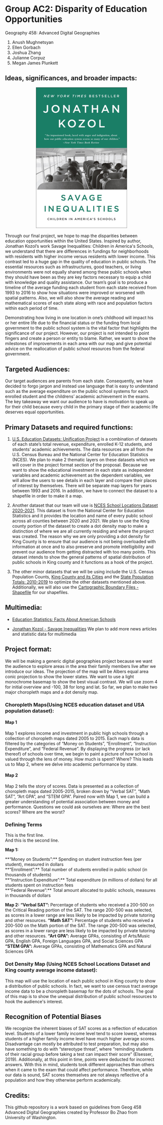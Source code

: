 # Group AC2: Disparity of Education Opportunities

Geography 458: Advanced Digital Geographies

1. Anush Mughnetsyan
2. Ellen Gorbach
3. Joshua Zhang
4. Julianne Corpuz
5. Megan James Plunkett

## Ideas, significances, and broader impacts:

<p align="center">
  <img src="img/book.jpg" width="300">
</p>

Through our final project, we hope to map the disparities between education opportunities within the United States. Inspired by author, Jonathan Kozol’s work Savage Inequalities: Children in America's Schools, we understand that there are differences in fundings for neighborhoods with residents with higher income versus residents with lower income. This contrast led to a huge gap in the quality of education in public schools. The essential resources such as infrastructures, good teachers, or living environments were not equally shared among these public schools when they should have been as they are key factors necessary to equip a child with knowledge and quality assistance. Our team’s goal is to produce a timeline of the average funding each student from each state received from 1993 to 2016 to show how situations were improved or worsened with spatial patterns. Also, we will also show the average reading and mathematical scores of each state along with race and population factors within each period of time.

Demonstrating how living in one location in one’s childhood will impact his or her entire life due to the financial status or the funding from local government to the public school system is the vital factor that highlights the significance of our project. However, our project is not intended to point fingers and create a person or entity to blame. Rather, we want to show the milestones of improvements in each area with our map and give potential advice on the reallocation of public school resources from the federal government.

## Targeted Audiences:

Our target audiences are parents from each state. Consequently, we have decided to forgo jargon and instead use language that is easy to understand such as the average expenditure on the public school systems for each enrolled student and the childrens’ academic achievement in the exams. The key takeaway we want our audience to have is motivation to speak up for their child because every child in the primary stage of their academic life deserves equal opportunities.

## Primary Datasets and required functions:

1. [U.S. Education Datasets: Unification Project](https://www.kaggle.com/datasets/noriuk/us-education-datasets-unification-project) is a combination of datasets of each state’s total revenue, expenditure, enrolled K-12 students, and students’ academic achievements. The data resources are all from the U.S. Census Bureau and the National Center for Education Statistics (NCES). We plan to make 2 thematic layers on these datasets which we will cover in the project format section of the proposal.  Because we want to show the educational investment in each state as independent variables and academic achievement as the dependent variables, we will allow the users to see details in each layer and compare their places of interest by themselves. There will be separate map layers for years between 1993 and 2016. In addition, we have to connect the dataset to a shapefile in order to make it a map.

2. Another dataset that our team will use is [NCES School Locations Dataset 2020-2021](https://nces.ed.gov/programs/edge/geographic/schoollocations). This dataset is from the National Center for Education Statistics and it provides the location and name of every public school across all counties between 2020 and 2021. We plan to use the King county portion of the dataset to create a dot density map to make a distinction of where we are all currently residing and where the project was created. The reason why we are only providing a dot density for King County is to ensure that our audience is not being overloaded with information at once and to also preserve and promote intelligibility and prevent our audience from getting distracted with too many points. This dataset intends to show the general patterns of spatial distribution of public schools in King county and it functions as a hook of the project.

3. The other minor datasets that we will be using include the U.S. Census Population Counts, [King County and its Cities](https://data.kingcounty.gov/Demographics/2010-U-S-Census-Population-Counts-King-County-and-/cavj-x985) and the [State Population Totals: 2010-2019](https://www.census.gov/data/datasets/time-series/demo/popest/2010s-state-total.html) to optimize the other datasets mentioned above. Additionally, we will also use the [Cartographic Boundary Files - Shapefile](https://www.census.gov/geographies/mapping-files/time-series/geo/carto-boundary-file.html) for our shapefiles.

## Multimedia:
* [Education Statistics: Facts About American Schools](https://www.edweek.org/leadership/education-statistics-facts-about-american-schools/2019/01)

* [Jonathan Kozol - Savage Inequalities](https://www.youtube.com/watch?v=f6wCsAXmjdI)
We plan to add more news articles and statistic data for multimedia

## Project format:

We will be making a generic digital geographies project because we want the audience to explore areas in the area their family members live after we introduce our ideas. The projection of the map will be Albers equal area conic projection to show the lower states. We want to use a light monochrome basemap to show the best visual contrast. We will use zoom 4 for initial overview and -100, 38 for long and lat. So far, we plan to make two major choropleth maps and a dot density map.

### Choropleth Maps(Using NCES education dataset and USA population dataset):

#### Map 1 
Map 1 explores income and investment in public high schools through a collection of choropleth maps dated 2005 to 2015. Each map’s data is filtered by the categories of “Money on Students”, “Enrollment”, “Instruction Expenditure”, and “Federal Revenue”. By displaying the progress (or lack thereof) of schools over time, we begin to paint a picture of how school is valued through the lens of money. How much is spent? Where? This leads us to Map 2, where we delve into academic performance by state.

#### Map 2
Map 2 tells the story of scores. Data is presented as a collection of choropleth maps dated 2005-2015, broken down by “Verbal SAT”, “Math SAT”, “Art GPA”, and “STEM GPA”. Paired now with Map 1, we can build a greater understanding of potential association between money and performance. Questions we could ask ourselves are: Where are the best scores? Where are the worst?

### Defining Terms

<p>This is the first line.<br>
And this is the second line.</p>

**Map 1:**
<p> **“Money on Students”:** Spending on student instruction fees (per student), measured in dollars <br>
**“Enrollment”:** Total number of students enrolled in public school (in thousands of students)<br>
**“Instruction Expenditure”:** Total expenditure (in millions of dollars) for all students spent on instruction fees <br>
**“Federal Revenue”:** Total amount allocated to public schools, measures in thousands of dollars </p>

**Map 2:**
**“Verbal SAT”:** Percentage of students who received a 200-500 on the Critical Reading portion of the SAT. The range 200-500 was selected, as scores in a lower range are less likely to be impacted by private tutoring and other resources. 
**“Math SAT”:** Percentage of students who received a 200-500 on the Math portion of the SAT. The range 200-500 was selected, as scores in a lower range are less likely to be impacted by private tutoring and other resources. 
**“Art GPA”:** Average GPAs, consisting of Arts/Music GPA, English GPA, Foreign Languages GPA, and Social Sciences GPA
**“STEM GPA”:** Average GPAs, consisting of Mathematics GPA and Natural Sciences GPA

### Dot Density Map (Using NCES School Locations Dataset and King county average income dataset):

This map will use the location of each public school in King county to show a distribution of public schools. In fact, we want to use census tract average income data to be a choropleth basemap for the dots of schools. The goal of this map is to show the unequal distribution of public school resources to hook the audience's interest.

## Recognition of Potential Biases

We recognize the inherent biases of SAT scores as a reflection of education level. Students of a lower family income level tend to score lowest, whereas students of a higher family income level have much higher average scores. Disadvantage can mostly be attributed to test preparation, but may also have something to do with “stereotype threat”, where “reminding students of their racial group before taking a test can impact their score” (Elsesser, 2019). Additionally, at this point in time, points were deducted for incorrect answers. With this in mind, students took different approaches than others when it came to the exam that could affect performance. Therefore, while our data is sound, SAT scores themselves are not always reflective of a population and how they otherwise perform academically. 

## Credits:

This github repository is a work based on guidelines from Geog 458 Advanced Digital Geographies created by Professor Bo Zhao from University of Washington.
